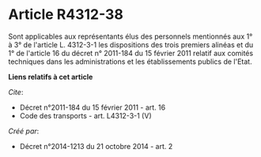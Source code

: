 # Article R4312-38

Sont applicables aux représentants élus des personnels mentionnés aux 1° à 3° de l'article L. 4312-3-1 les dispositions des
trois premiers alinéas et du 1° de l'article 16 du décret n° 2011-184 du 15 février 2011 relatif aux comités techniques dans
les administrations et les établissements publics de l'Etat.

**Liens relatifs à cet article**

_Cite_:

  - Décret n°2011-184 du 15 février 2011 - art. 16
  - Code des transports - art. L4312-3-1 (V)

_Créé par_:

  - Décret n°2014-1213 du 21 octobre 2014 - art. 2
